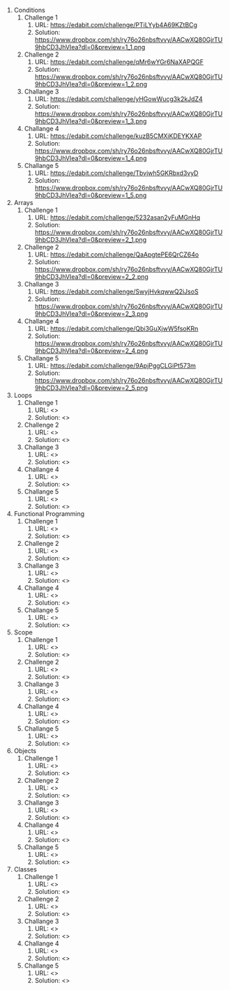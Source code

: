 
1. Conditions
    1. Challenge 1
        1. URL: <https://edabit.com/challenge/PTiLYyb4A69KZtBCg>
        2. Solution: <https://www.dropbox.com/sh/ry76o26nbsftvvy/AACwXQ80GjrTU9hbCD3JhVIea?dl=0&preview=1_1.png>
    2. Challenge 2
        1. URL: <https://edabit.com/challenge/qMr6wYGr6NaXAPQGF>
        2. Solution: <https://www.dropbox.com/sh/ry76o26nbsftvvy/AACwXQ80GjrTU9hbCD3JhVIea?dl=0&preview=1_2.png>
    3. Challange 3
        1. URL: <https://edabit.com/challenge/yHGowWucg3k2kJdZ4>
        2. Solution: <https://www.dropbox.com/sh/ry76o26nbsftvvy/AACwXQ80GjrTU9hbCD3JhVIea?dl=0&preview=1_3.png>
    4. Challange 4
        1. URL: <https://edabit.com/challenge/kuzB5CMXiKDEYKXAP>
        2. Solution: <https://www.dropbox.com/sh/ry76o26nbsftvvy/AACwXQ80GjrTU9hbCD3JhVIea?dl=0&preview=1_4.png>
    5. Challange 5
        1. URL: <https://edabit.com/challenge/Tbvjwh5GKRbxd3vyD>
        2. Solution: <https://www.dropbox.com/sh/ry76o26nbsftvvy/AACwXQ80GjrTU9hbCD3JhVIea?dl=0&preview=1_5.png>        
2. Arrays
    1. Challenge 1
        1. URL: <https://edabit.com/challenge/5232asan2yFuMGnHq> 
        2. Solution: <https://www.dropbox.com/sh/ry76o26nbsftvvy/AACwXQ80GjrTU9hbCD3JhVIea?dl=0&preview=2_1.png> 
    2. Challenge 2
        1. URL: <https://edabit.com/challenge/QaApgtePE6QrCZ64o>
        2. Solution: <https://www.dropbox.com/sh/ry76o26nbsftvvy/AACwXQ80GjrTU9hbCD3JhVIea?dl=0&preview=2_2.png>
    3. Challange 3
        1. URL: <https://edabit.com/challenge/SwyjHvkqwwQ2iJsoS>
        2. Solution: <https://www.dropbox.com/sh/ry76o26nbsftvvy/AACwXQ80GjrTU9hbCD3JhVIea?dl=0&preview=2_3.png>
    4. Challange 4
        1. URL: <https://edabit.com/challenge/Qbi3GuXjwW5fsoKRn>
        2. Solution: <https://www.dropbox.com/sh/ry76o26nbsftvvy/AACwXQ80GjrTU9hbCD3JhVIea?dl=0&preview=2_4.png>
    5. Challange 5
        1. URL: <https://edabit.com/challenge/9ApjPggCLGiPt573m>
        2. Solution: <https://www.dropbox.com/sh/ry76o26nbsftvvy/AACwXQ80GjrTU9hbCD3JhVIea?dl=0&preview=2_5.png>
3. Loops
    1. Challenge 1
        1. URL: <> 
        2. Solution: <> 
    2. Challenge 2
        1. URL: <>
        2. Solution: <>
    3. Challange 3
        1. URL: <>
        2. Solution: <>
    4. Challange 4
        1. URL: <>
        2. Solution: <>
    5. Challange 5
        1. URL: <>
        2. Solution: <>            
4. Functional Programming
    1. Challenge 1
        1. URL: <> 
        2. Solution: <> 
    2. Challenge 2
        1. URL: <>
        2. Solution: <>
    3. Challange 3
        1. URL: <>
        2. Solution: <>
    4. Challange 4
        1. URL: <>
        2. Solution: <>
    5. Challange 5
        1. URL: <>
        2. Solution: <>
5. Scope
    1. Challenge 1
        1. URL: <> 
        2. Solution: <> 
    2. Challenge 2
        1. URL: <>
        2. Solution: <>
    3. Challange 3
        1. URL: <>
        2. Solution: <>
    4. Challange 4
        1. URL: <>
        2. Solution: <>
    5. Challange 5
        1. URL: <>
        2. Solution: <>
6. Objects
    1. Challenge 1
        1. URL: <> 
        2. Solution: <> 
    2. Challenge 2
        1. URL: <>
        2. Solution: <>
    3. Challange 3
        1. URL: <>
        2. Solution: <>
    4. Challange 4
        1. URL: <>
        2. Solution: <>
    5. Challange 5
        1. URL: <>
        2. Solution: <>
7. Classes
    1. Challenge 1
        1. URL: <> 
        2. Solution: <> 
    2. Challenge 2
        1. URL: <>
        2. Solution: <>
    3. Challange 3
        1. URL: <>
        2. Solution: <>
    4. Challange 4
        1. URL: <>
        2. Solution: <>
    5. Challange 5
        1. URL: <>
        2. Solution: <>
